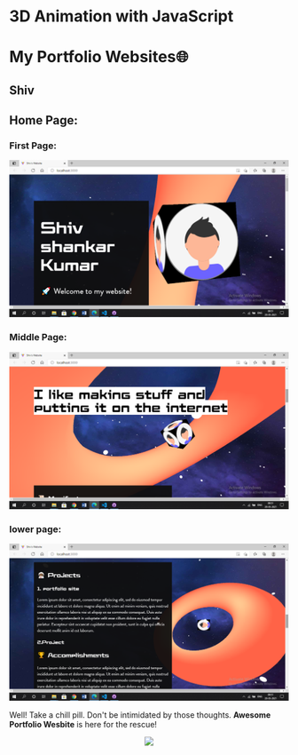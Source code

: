 # 3D Animation with JavaScript

# My Portfolio Websites🌐

## Shiv

## Home Page:




### First Page:
<p align="center"><img src=./img/1.png"></p>

### Middle Page:
<p align="center"><img src="./img/2.png"></p>

### lower page:
<p align="center"><img src="./img/3.png"></p>



Well! Take a chill pill. Don't be intimidated by those thoughts. __Awesome Portfolio Wesbite__ is here for the rescue!
<p align="center"><img src="https://media.giphy.com/media/T08JhumnpKAI8/giphy.gif" width = 40%></p>